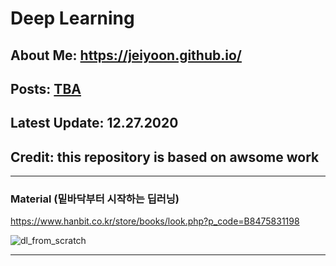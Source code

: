 # Deep Learning

## About Me: https://jeiyoon.github.io/

## Posts: [TBA](https://jeiyoon.github.io/k4ke/)

## Latest Update: 12.27.2020

## Credit: this repository is based on awsome work
---
### Material (밑바닥부터 시작하는 딥러닝)

https://www.hanbit.co.kr/store/books/look.php?p_code=B8475831198

![dl_from_scratch](https://github.com/Jeiyoon/myTorch/blob/main/dl_from_scratch.jpg)

---

